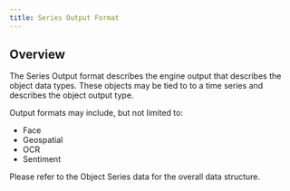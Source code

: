 ```yaml
---
title: Series Output Format
---
```


## Overview

The Series Output format describes the engine output that describes the object data types. These objects may be tied to to a time series and describes the object output type.

Output formats may include, but not limited to:

- Face
- Geospatial
- OCR
- Sentiment 

Please refer to the Object Series data for the overall data structure.
